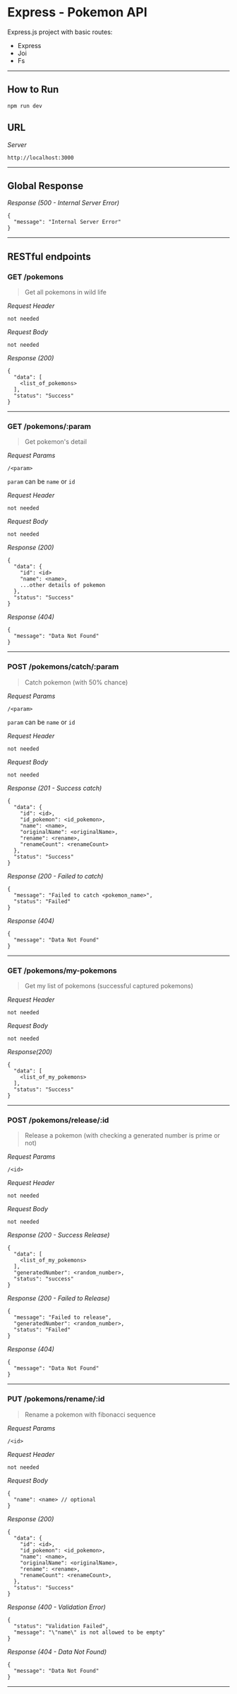 # Express - Pokemon API

Express.js project with basic routes:
* Express
* Joi
* Fs

---

## How to Run
```
npm run dev
```

## URL

_Server_
```
http://localhost:3000
```
---


## Global Response

_Response (500 - Internal Server Error)_
```
{
  "message": "Internal Server Error"
}
```
---


## RESTful endpoints

### GET /pokemons

> Get all pokemons in wild life

_Request Header_
```
not needed
```

_Request Body_
```
not needed
```

_Response (200)_
```
{
  "data": [
    <list_of_pokemons>
  ],
  "status": "Success"
}
```

---

### GET /pokemons/:param

> Get pokemon's detail

_Request Params_
```
/<param>
```
`param` can be `name` or `id`

_Request Header_
```
not needed
```

_Request Body_
```
not needed
```

_Response (200)_
```
{
  "data": {
    "id": <id>
    "name": <name>,
    ...other details of pokemon
  },
  "status": "Success"
}
```

_Response (404)_
```
{
  "message": "Data Not Found"
}
```

---

### POST /pokemons/catch/:param

> Catch pokemon (with 50% chance)

_Request Params_
```
/<param>
```
`param` can be `name` or `id`

_Request Header_
```
not needed
```

_Request Body_
```
not needed
```

_Response (201 - Success catch)_
```
{
  "data": {
    "id": <id>,
    "id_pokemon": <id_pokemon>,
    "name": <name>,
    "originalName": <originalName>,
    "rename": <rename>,
    "renameCount": <renameCount>
  },
  "status": "Success"
}
```

_Response (200 - Failed to catch)_
```
{
  "message": "Failed to catch <pokemon_name>",
  "status": "Failed"
}
```

_Response (404)_
```
{
  "message": "Data Not Found"
}
```

---

### GET /pokemons/my-pokemons

> Get my list of pokemons (successful captured pokemons)

_Request Header_
```
not needed
```

_Request Body_
```
not needed
```

_Response(200)_
```
{
  "data": [
    <list_of_my_pokemons>
  ],
  "status": "Success"
}
```

---

### POST /pokemons/release/:id

> Release a pokemon (with checking a generated number is prime or not)

_Request Params_
```
/<id>
```

_Request Header_
```
not needed
```

_Request Body_
```
not needed
```

_Response (200 - Success Release)_
```
{
  "data": [
    <list_of_my_pokemons>
  ],
  "generatedNumber": <random_number>,
  "status": "success"
}
```

_Response (200 - Failed to Release)_
```
{
  "message": "Failed to release",
  "generatedNumber": <random_number>,
  "status": "Failed"
}
```

_Response (404)_
```
{
  "message": "Data Not Found"
}
```

---

### PUT /pokemons/rename/:id

> Rename a pokemon with fibonacci sequence

_Request Params_
```
/<id>
```

_Request Header_
```
not needed
```

_Request Body_
```
{
  "name": <name> // optional
}
```

_Response (200)_
```
{
  "data": {
    "id": <id>,
    "id_pokemon": <id_pokemon>,
    "name": <name>,
    "originalName": <originalName>,
    "rename": <rename>,
    "renameCount": <renameCount>,
  },
  "status": "Success"
}
```

_Response (400 - Validation Error)_
```
{
  "status": "Validation Failed",
  "message": "\"name\" is not allowed to be empty"
}
```

_Response (404 - Data Not Found)_
```
{
  "message": "Data Not Found"
}
```

---